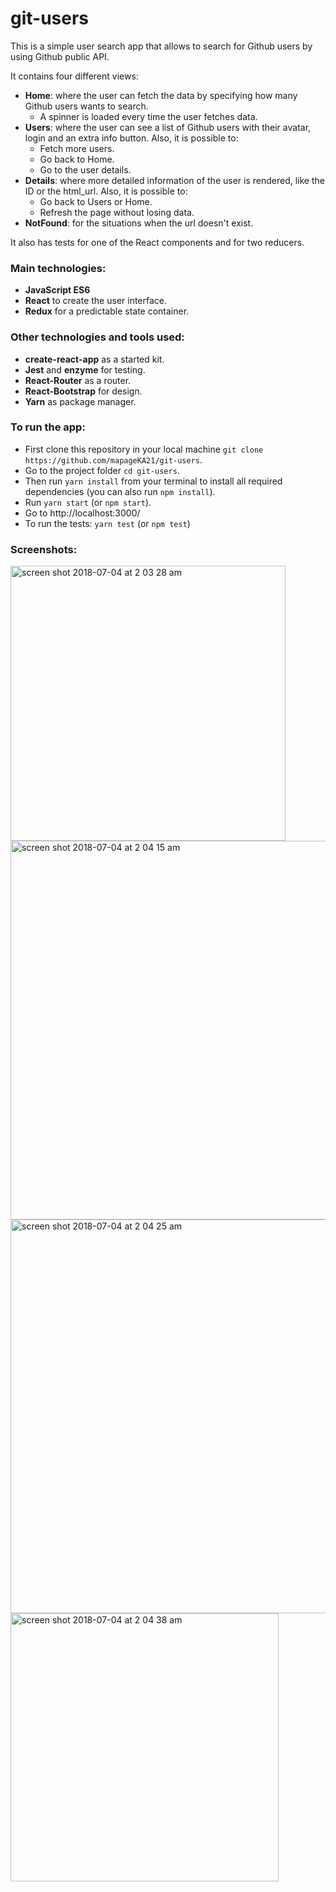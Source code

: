 # git-users

This is a simple user search app that allows to search for Github users by using Github public API.

It contains four different views:
- **Home**: where the user can fetch the data by specifying how many Github users wants to search.
  - A spinner is loaded every time the user fetches data.
- **Users**: where the user can see a list of Github users with their avatar, login and an extra info button. Also, it is possible to:
  - Fetch more users.
  - Go back to Home.
  - Go to the user details.
- **Details**: where more detailed information of the user is rendered, like the ID or the html_url. Also, it is possible to:
  - Go back to Users or Home.
  - Refresh the page without losing data.
- **NotFound**: for the situations when the url doesn't exist.

It also has tests for one of the React components and for two reducers.

### Main technologies:

- **JavaScript ES6**
- **React** to create the user interface.
- **Redux** for a predictable state container.

### Other technologies and tools used:

- **create-react-app** as a started kit.
- **Jest** and **enzyme** for testing.
- **React-Router** as a router.
- **React-Bootstrap** for design.
- **Yarn** as package manager.

### To run the app:

- First clone this repository in your local machine ```git clone https://github.com/mapageKA21/git-users```.
- Go to the project folder ```cd git-users```.
- Then run ```yarn install``` from your terminal to install all required dependencies (you can also run ```npm install```).
- Run ```yarn start``` (or ```npm start```).
- Go to http://localhost:3000/
- To run the tests: ```yarn test``` (or ```npm test```)

### Screenshots:
<img width="440" alt="screen shot 2018-07-04 at 2 03 28 am" src="https://user-images.githubusercontent.com/21932552/42251356-b93f92aa-7f2e-11e8-973a-d4b6f4422410.png">

<img width="606" alt="screen shot 2018-07-04 at 2 04 15 am" src="https://user-images.githubusercontent.com/21932552/42251359-c0414db4-7f2e-11e8-831c-fe1e7d2b852b.png">

<img width="630" alt="screen shot 2018-07-04 at 2 04 25 am" src="https://user-images.githubusercontent.com/21932552/42251364-c47176fc-7f2e-11e8-8334-239771aef3ba.png">

<img width="429" alt="screen shot 2018-07-04 at 2 04 38 am" src="https://user-images.githubusercontent.com/21932552/42251366-c8a19194-7f2e-11e8-9f7d-d61b41490fe9.png">

